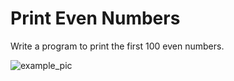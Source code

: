 # Print Even Numbers

Write a program to print the first 100 even numbers.

![example_pic](https://static.us.edusercontent.com/files/xrlVkpbeUanLNK9akWLZErZf)
